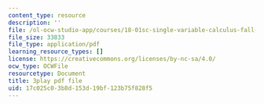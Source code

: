 ```yaml
---
content_type: resource
description: ''
file: /ol-ocw-studio-app/courses/18-01sc-single-variable-calculus-fall-2010/17c025c03b8d153d19bf123b75f828f5_owkMzpN8WDc.pdf
file_size: 33833
file_type: application/pdf
learning_resource_types: []
license: https://creativecommons.org/licenses/by-nc-sa/4.0/
ocw_type: OCWFile
resourcetype: Document
title: 3play pdf file
uid: 17c025c0-3b8d-153d-19bf-123b75f828f5
---
```

